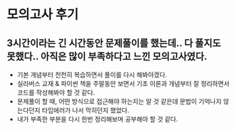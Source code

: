 # 모의고사 후기

## 3시간이라는 긴 시간동안 문제풀이를 했는데.. 다 풀지도 못했다.. 아직은 많이 부족하다고 느낀 모의고사였다.

- 기본 개념부터 천천히 복습하면서 풀이를 다시 해봐야겠다.
- 실라버스 교재 & 파이썬 책을 주말동안 보면서 기초 이론과 개념부터 잘 정리하면서 코드를 작성해봐야 할 것 같다.
- 문제풀이 할 때, 어떤 방식으로 접근해야 하는지는 알 것 같은데 문법이 기억나지 않는다던지 타입에러가 나서 막히던지 했었다.
- 내가 부족한 부분을 다시 한번 정리해보며 공부해야 할 것 같다.